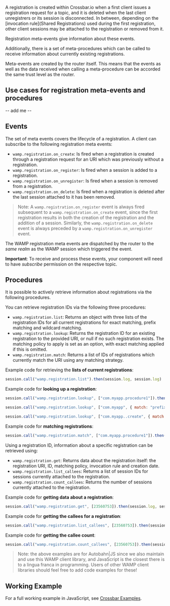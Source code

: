 A registration is created within Crossbar.io when a first client issues a registration request for a topic, and it is deleted when the last client unregistrers or its session is disconnected. In between, depending on the [invocation rule](Shared Registrations) used during the first registration, other client sessions may be attached to the registration or removed from it.

Registration meta-events give information about these events. 

Additionally, there is a set of meta-procedures which can be called to receive information about currently existing registrations.

Meta-events are created by the router itself. This means that the events as well as the data received when calling a meta-procedure can be accorded the same trust level as the router.

## Use cases for registration meta-events and procedures

-- add me --

## Events

The set of meta events covers the lifecycle of a registration. A client can subscribe to the following registration meta events:

* `wamp.registration.on_create`: Is fired when a registration is created through a registration request for an URI which was previously without a registration.
* `wamp.registration.on_register`: Is fired when a session is added to a registration.
* `wamp.registration.on_unregister`: Is fired when a session is removed from a registration.
* `wamp.registration.on_delete`: Is fired when a registration is deleted after the last session attached to it has been removed.

> Note: A `wamp.registration.on_register` event is always fired subsequent to a `wamp.registration.on_create` event, since the first registration results in both the creation of the registration and the addition of a session. Similarly, the `wamp.registration.on_delete` event is always preceded by a `wamp.registration.on_unregister` event.

The WAMP registration meta events are dispatched by the router to the *same realm* as the WAMP session which triggered the event.

**Important**: To receive and process these events, your component will need to have *subscribe* permission on the respective topic.

## Procedures

It is possible to actively retrieve information about registrations via the following procedures. 

You can retrieve registration IDs via the following three procedures:

* `wamp.registration.list`: Returns an object with three lists of the registration IDs for all current registrations for exact matching, prefix matching and wildcard matching. 
* `wamp.registration.lookup`: Returns the registration ID for an existing registration to the provided URI, or null if no such registration exists. The matching policy to apply is set as an option, with exact matching applied if this is omitted.
* `wamp.registration.match`: Returns a list of IDs of registrations which currently match the URI using any matching strategy.

Example code for retrieving the **lists of current registrations**:

```javascript
session.call("wamp.registration.list").then(session.log, session.log)
```

Example code for **looking up a registration**:

```javascript
session.call("wamp.registration.lookup", ["com.myapp.procedure1"]).then(session.log, session.log)
```

```javascript
session.call("wamp.registration.lookup", ["com.myapp", { match: "prefix" }]).then(session.log, session.log)
```

```javascript
session.call("wamp.registration.lookup", ["com.myapp..create", { match: "wildcard" }]).then(session.log, session.log)
```

Example code for **matching registrations**:

```javascript
session.call("wamp.registration.match", ["com.myapp.procedure1"]).then(session.log, session.log)
```

Using a registration ID, information about a specific registration can be retrieved using:

* `wamp.registration.get`: Returns data about the registration itself: the registration URI, ID, matching policy, invocation rule and creation date.
* `wamp.registration.list_callees`: Returns a list of session IDs for sessions currently attached to the registration.
* `wamp.registration.count_callees`: Returns the number of sessions currently attached to the registration.

Example code for **getting data about a registration**:

```javascript
session.call("wamp.registration.get", [23560753]).then(session.log, session.log)
```

Example code for **getting the callees for a registration**:

```javascript
session.call("wamp.registration.list_callees", [23560753]).then(session.log, session.log)
```

Example code for **getting the callee count**:

```javascript
session.call("wamp.registration.count_callees", [23560753]).then(session.log, session.log)
```

> Note: the above examples are for Autobahn|JS since we also maintain and use this WAMP client library, and JavaScript is the closest there is to a lingua franca in programming. Users of other WAMP client libraries should feel free to add code examples for these!

## Working Example

For a full working example in JavaScript, see [Crossbar Examples](https://github.com/crossbario/crossbarexamples/tree/master/metaapi).
